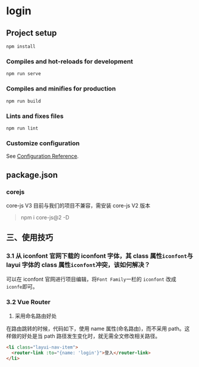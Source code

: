 # login

## Project setup

```
npm install
```

### Compiles and hot-reloads for development

```
npm run serve
```

### Compiles and minifies for production

```
npm run build
```

### Lints and fixes files

```
npm run lint
```

### Customize configuration

See [Configuration Reference](https://cli.vuejs.org/config/).

## package.json

### corejs

core-js V3 目前与我们的项目不兼容，需安装 core-js V2 版本

> npm i core-js@2 -D

## 三、使用技巧

### 3.1 从 iconfont 官网下载的 iconfont 字体，其 class 属性`iconfont`与 layui 字体的 class 属性`iconfont`冲突，该如何解决？

可以在 iconfont 官网进行项目编辑，将`Font Family`一栏的 `iconfont` 改成 `iconfe`即可。

### 3.2 Vue Router

1. 采用命名路由好处

在路由跳转的时候，代码如下，使用 name 属性(命名路由)，而不采用 path。这样做的好处是当 path 路径发生变化时，就无需全文修改相关路径。

```HTML
<li class="layui-nav-item">
  <router-link :to="{name: 'login'}">登入</router-link>
</li>
```
